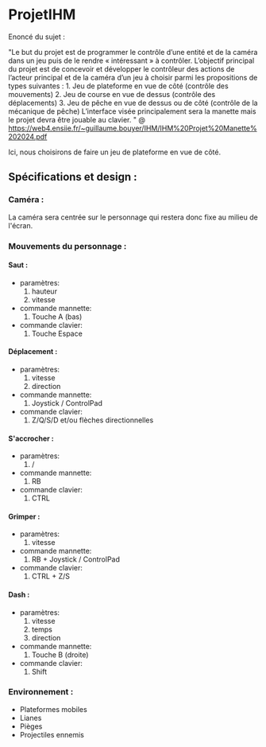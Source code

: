 # ProjetIHM

Enoncé du sujet :

"Le but du projet est de programmer le contrôle d’une entité et de la caméra dans un jeu puis de le rendre « intéressant » à contrôler. 
L’objectif principal du projet est de concevoir et développer le contrôleur des actions de l’acteur principal et de la caméra d’un jeu à choisir parmi les propositions de types suivantes : 
    1. Jeu de plateforme en vue de côté (contrôle des mouvements) 
    2. Jeu de course en vue de dessus (contrôle des déplacements) 
    3. Jeu de pêche en vue de dessus ou de côté (contrôle de la mécanique de pêche) L’interface visée principalement sera la manette mais le projet devra être jouable au clavier. " @ https://web4.ensiie.fr/~guillaume.bouyer/IHM/IHM%20Projet%20Manette%202024.pdf

Ici, nous choisirons de faire un jeu de plateforme en vue de côté.

## Spécifications et design :

### Caméra : 

La caméra sera centrée sur le personnage qui restera donc fixe au milieu de l'écran.

### Mouvements du personnage :

#### Saut :

- paramètres:
    1. hauteur
    2. vitesse
- commande mannette:
    1. Touche A (bas)
- commande clavier:
    1. Touche Espace

#### Déplacement : 

- paramètres:
    1. vitesse
    2. direction
- commande mannette:
    1. Joystick / ControlPad
- commande clavier:
    1. Z/Q/S/D et/ou flèches directionnelles

#### S'accrocher :

- paramètres:
    1. /
- commande mannette:
    1. RB
- commande clavier:
    1. CTRL

####  Grimper :
- paramètres:
    1. vitesse
- commande mannette:
    1. RB + Joystick / ControlPad
- commande clavier:
    1. CTRL + Z/S

#### Dash :
- paramètres:
    1. vitesse
    2. temps 
    2. direction
- commande mannette:
    1. Touche B (droite)
- commande clavier:
    1. Shift

### Environnement :
    
- Plateformes mobiles
- Lianes
- Pièges
- Projectiles ennemis


